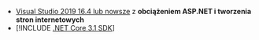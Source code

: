 * [Visual Studio 2019 16.4 lub nowsze](https://visualstudio.microsoft.com/downloads/?utm_medium=microsoft&utm_source=docs.microsoft.com&utm_campaign=inline+link&utm_content=download+vs2019) z **obciążeniem ASP.NET i tworzenia stron internetowych**
* [!INCLUDE [.NET Core 3.1 SDK](~/includes/3.1-SDK.md)]
